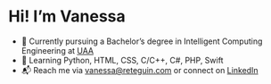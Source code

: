 # Hi! I’m Vanessa
* 🏫 Currently pursuing a Bachelor’s degree in Intelligent Computing Engineering at [UAA](https://www.uaa.mx/portal/)
* 🔭 Learning Python, HTML, CSS, C/C++, C#, PHP, Swift
* 📬 Reach me via [vanessa@reteguin.com](vanessa@reteguin.com) or connect on [LinkedIn](https://www.linkedin.com/in/vanessa-reteguin/)
